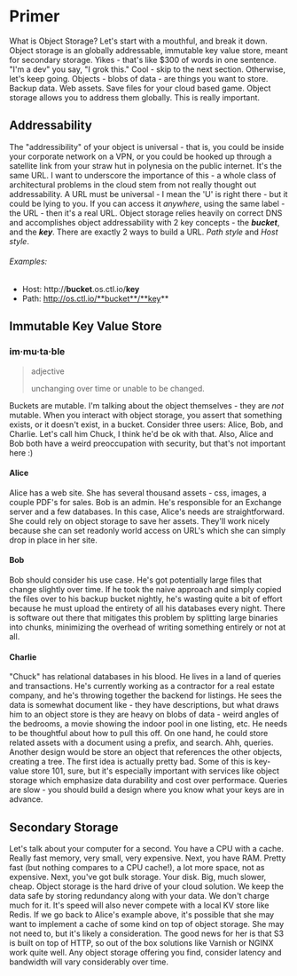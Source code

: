 # Primer
What is Object Storage? Let's start with a mouthful, and break it down. Object storage is an globally addressable, immutable key value store, meant for secondary storage.
Yikes - that's like $300 of words in one sentence.
"I'm a dev" you say, "I grok this." Cool - skip to the next section. Otherwise, let's keep going.
Objects - blobs of data - are things you want to store. Backup data. Web assets. Save files for your cloud based game. Object storage allows you to address them globally. This is really important. 
## Addressability
The "addressibility" of your object is universal - that is, you could be inside your corporate network on a VPN, or you could be hooked up through a satellite link from your straw hut in polynesia on the public internet. It's the same URL. I want to underscore the importance of this - a whole class of architectural problems in the cloud stem from not really thought out addressability. A URL must be universal - I mean the 'U' is right there - but it could be lying to you. If you can access it *anywhere*, using the same label - the URL - then it's a real URL. Object storage relies heavily on correct DNS and accomplishes object addressability with 2 key concepts - the ***bucket***, and the ***key***. There are exactly 2 ways to build a URL. *Path style* and *Host style*. 

###### Examples:
* Host: http://**bucket**.os.ctl.io/**key**
* Path: http://os.ctl.io/**bucket**/**key**

## Immutable Key Value Store
### im·mu·ta·ble
> adjective
> 
> unchanging over time or unable to be changed.

Buckets are mutable. I'm talking about the object themselves - they are *not* mutable. When you interact with object storage, you assert that something exists, or it doesn't exist, in a bucket. Consider three users: Alice, Bob, and Charlie. Let's call him Chuck, I think he'd be ok with that. Also, Alice and Bob both have a weird preoccupation with security, but that's not important here :)
#### Alice
Alice has a web site. She has several thousand assets - css, images, a couple PDF's for sales.
Bob is an admin. He's responsible for an Exchange server and a few databases. 
In this case, Alice's needs are straightforward. She could rely on object storage to save her assets. They'll work nicely because she can set readonly world access on URL's which she can simply drop in place in her site.
#### Bob
Bob should consider his use case. He's got potentially large files that change slightly over time. If he took the naive approach and simply copied the files over to his backup bucket nightly, he's wasting quite a bit of effort because he must upload the entirety of all his databases every night. There is software out there that mitigates this problem by splitting large binaries into chunks, minimizing the overhead of writing something entirely or not at all.
#### Charlie
"Chuck" has relational databases in his blood. He lives in a land of queries and transactions. He's currently working as a contractor for a real estate company, and he's throwing together the backend for listings. He sees the data is somewhat document like - they have descriptions, but what draws him to an object store is they are heavy on blobs of data - weird angles of the bedrooms, a movie showing the indoor pool in one listing, etc. He needs to be thoughtful about how to pull this off. On one hand, he could store related assets with a document using a prefix, and search. Ahh, queries. Another design would be store an object that references the other objects, creating a tree. The first idea is actually pretty bad. Some of this is key-value store 101, sure, but it's especially important with services like object storage which emphasize data durability and cost over performace. Queries are slow - you should build a design where you know what your keys are in advance.
## Secondary Storage
Let's talk about your computer for a second. You have a CPU with a cache. Really fast memory, very small, very expensive. Next, you have RAM. Pretty fast (but nothing compares to a CPU cache!), a lot more space, not as expensive. Next, you've got bulk storage. Your disk. Big, much slower, cheap.
Object storage is the hard drive of your cloud solution. We keep the data safe by storing redundancy along with your data. We don't charge much for it. It's speed will also never compete with a local KV store like Redis. If we go back to Alice's example above, it's possible that she may want to implement a cache of some kind on top of object storage. She may not need to, but it's likely a consideration. The good news for her is that S3 is built on top of HTTP, so out of the box solutions like Varnish or NGINX work quite well.
Any object storage offering you find, consider latency and bandwidth will vary considerably over time.